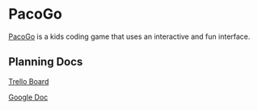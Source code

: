 
# PacoGo

[PacoGo](http://pacogo.com) is a kids coding game that uses an interactive and fun interface. 


## Planning Docs
[Trello Board](https://trello.com/b/Tl544AkH/pacogo)

[Google Doc](https://docs.google.com/document/d/1_qapej-GwTKX1vqEojnWcYB2Fm5URmYM3AdLmSVfnMA/edit)




